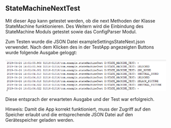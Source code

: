 StateMachineNextTest
------

Mit dieser App kann getestet werden, ob die next Methoden der Klasse StateMachine funktionieren. Des Weitern wird die Einbindung des StateMachine Moduls getestet sowie das ConfigParser Modul.

Zum Testen wurde die JSON Datei exampleSettingsStateNext.json verwendet. Nach dem Klicken des in der TestApp angezeigten Buttons wurde folgende Ausgabe geloggt:

![alt text](https://github.com/chritsian/baTest/blob/master/StateMachineNextTest/screen.PNG)

Diese entsprach der erwarteten Ausgabe und der Test war erfolgreich.

Hinweis: Damit die App korrekt funktioniert, muss der Zugriff auf den Speicher erlaubt und die entsprechende JSON Datei auf den Gerätespeicher geladen werden.
